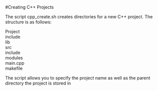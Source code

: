 #Creating C++ Projects

The script cpp_create.sh creates directories for a new C++ project. The structure is as follows:

Project  
    include  
    lib  
    src  
        include  
        modules  
        main.cpp  
    makefile  


The script allows you to specify the project name as well as the parent directory the project is stored in
